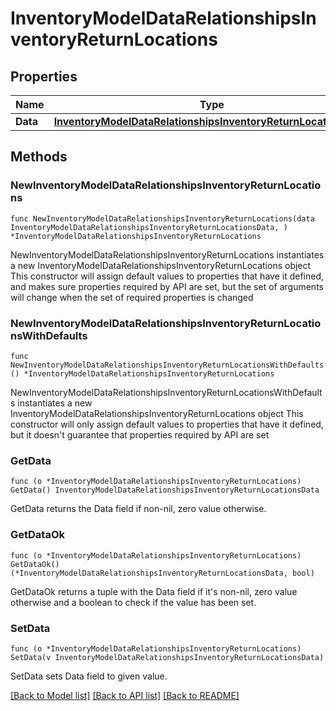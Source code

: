 # InventoryModelDataRelationshipsInventoryReturnLocations

## Properties

Name | Type | Description | Notes
------------ | ------------- | ------------- | -------------
**Data** | [**InventoryModelDataRelationshipsInventoryReturnLocationsData**](InventoryModelDataRelationshipsInventoryReturnLocationsData.md) |  | 

## Methods

### NewInventoryModelDataRelationshipsInventoryReturnLocations

`func NewInventoryModelDataRelationshipsInventoryReturnLocations(data InventoryModelDataRelationshipsInventoryReturnLocationsData, ) *InventoryModelDataRelationshipsInventoryReturnLocations`

NewInventoryModelDataRelationshipsInventoryReturnLocations instantiates a new InventoryModelDataRelationshipsInventoryReturnLocations object
This constructor will assign default values to properties that have it defined,
and makes sure properties required by API are set, but the set of arguments
will change when the set of required properties is changed

### NewInventoryModelDataRelationshipsInventoryReturnLocationsWithDefaults

`func NewInventoryModelDataRelationshipsInventoryReturnLocationsWithDefaults() *InventoryModelDataRelationshipsInventoryReturnLocations`

NewInventoryModelDataRelationshipsInventoryReturnLocationsWithDefaults instantiates a new InventoryModelDataRelationshipsInventoryReturnLocations object
This constructor will only assign default values to properties that have it defined,
but it doesn't guarantee that properties required by API are set

### GetData

`func (o *InventoryModelDataRelationshipsInventoryReturnLocations) GetData() InventoryModelDataRelationshipsInventoryReturnLocationsData`

GetData returns the Data field if non-nil, zero value otherwise.

### GetDataOk

`func (o *InventoryModelDataRelationshipsInventoryReturnLocations) GetDataOk() (*InventoryModelDataRelationshipsInventoryReturnLocationsData, bool)`

GetDataOk returns a tuple with the Data field if it's non-nil, zero value otherwise
and a boolean to check if the value has been set.

### SetData

`func (o *InventoryModelDataRelationshipsInventoryReturnLocations) SetData(v InventoryModelDataRelationshipsInventoryReturnLocationsData)`

SetData sets Data field to given value.



[[Back to Model list]](../README.md#documentation-for-models) [[Back to API list]](../README.md#documentation-for-api-endpoints) [[Back to README]](../README.md)


